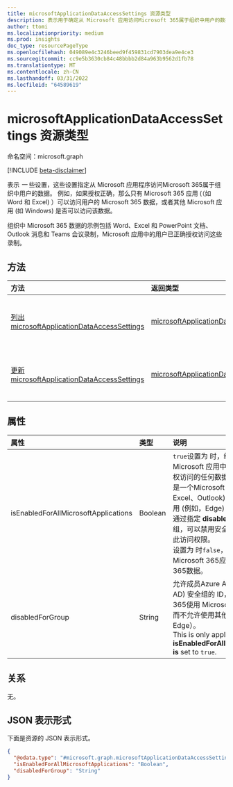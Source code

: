 ```yaml
---
title: microsoftApplicationDataAccessSettings 资源类型
description: 表示用于确定从 Microsoft 应用访问Microsoft 365属于组织中用户的数据的设置。 例如，如果授权正确，那么只有 Microsoft 365 应用 (（如 Word 和 Excel) ）可以访问用户的 Microsoft 365 数据，或者其他 Microsoft 应用 (如 Windows) 是否可以访问该数据。
author: ttomi
ms.localizationpriority: medium
ms.prod: insights
doc_type: resourcePageType
ms.openlocfilehash: 049089e4c3246beed9f459831cd7903dea9e4ce3
ms.sourcegitcommit: cc9e5b3630cb84c48bbbb2d84a963b9562d1fb78
ms.translationtype: MT
ms.contentlocale: zh-CN
ms.lasthandoff: 03/31/2022
ms.locfileid: "64589619"
---
```

# <a name="microsoftapplicationdataaccesssettings-resource-type"></a>microsoftApplicationDataAccessSettings 资源类型

命名空间：microsoft.graph

[!INCLUDE [beta-disclaimer](../../includes/beta-disclaimer.md)]

表示 _一_ 些设置，这些设置指定从 Microsoft 应用程序访问Microsoft 365属于组织中用户的数据。 例如，如果授权正确，那么只有 Microsoft 365 应用 (（如 Word 和 Excel) ）可以访问用户的 Microsoft 365 数据，或者其他 Microsoft 应用 (如 Windows) 是否可以访问该数据。

组织中 Microsoft 365 数据的示例包括 Word、Excel 和 PowerPoint 文档、Outlook 消息和 Teams 会议录制，Microsoft 应用中的用户已正确授权访问这些录制。

## <a name="methods"></a>方法

|方法|返回类型|说明|
|:---|:---|:---|
|[列出 microsoftApplicationDataAccessSettings](../api/organizationsettings-list-microsoftapplicationdataaccess.md)|[microsoftApplicationDataAccessSettings](microsoftapplicationdataaccesssettings.md)|获取 [microsoftApplicationDataAccessSettings](microsoftapplicationdataaccesssettings.md) 对象中的设置，该对象指定从 Microsoft 应用程序访问以Microsoft 365组织的用户数据。|
|[更新 microsoftApplicationDataAccessSettings](../api/microsoftapplicationdataaccesssettings-update.md)|[microsoftApplicationDataAccessSettings](microsoftapplicationdataaccesssettings.md)|更新 [microsoftApplicationDataAccessSettings](microsoftapplicationdataaccesssettings.md) 对象中的设置，该对象指定从 Microsoft 应用程序访问以Microsoft 365组织的用户数据。|

## <a name="properties"></a>属性

|属性|类型|说明|
|:---|:---|:---|
|isEnabledForAllMicrosoftApplications|Boolean|`true`设置为 时，组织中所有用户都可以在 Microsoft 应用中访问Microsoft 365已授权访问的任何数据。 Microsoft 应用可以是一个Microsoft 365应用 (例如，Excel、Outlook) 或非Microsoft 365应用 (例如，Edge) 。 默认值为 `true`。 <br> 通过指定 **disabledForGroup** 属性中的组，可以禁用安全Azure AD部分用户的此访问权限。 <br> 设置为 时`false`，所有用户只能在 Microsoft 365应用中访问授权Microsoft 365数据。|
|disabledForGroup|String|允许成员Azure Active Directory (Azure AD) 安全组的 ID，该安全组Microsoft 365使用 Microsoft 365 应用访问数据，而不允许使用其他 Microsoft 应用（如 Edge）。 <br> This is only applicable if **isEnabledForAllMicrosoftApplications is** set to `true`.|

## <a name="relationships"></a>关系

无。

## <a name="json-representation"></a>JSON 表示形式

下面是资源的 JSON 表示形式。
<!-- {
  "blockType": "resource",
  "@odata.type": "microsoft.graph.microsoftApplicationDataAccessSettings",
  "baseType": "microsoft.graph.entity",
  "openType": false
}
-->
``` json
{
  "@odata.type": "#microsoft.graph.microsoftApplicationDataAccessSettings",
  "isEnabledForAllMicrosoftApplications": "Boolean",
  "disabledForGroup": "String"
}
```
